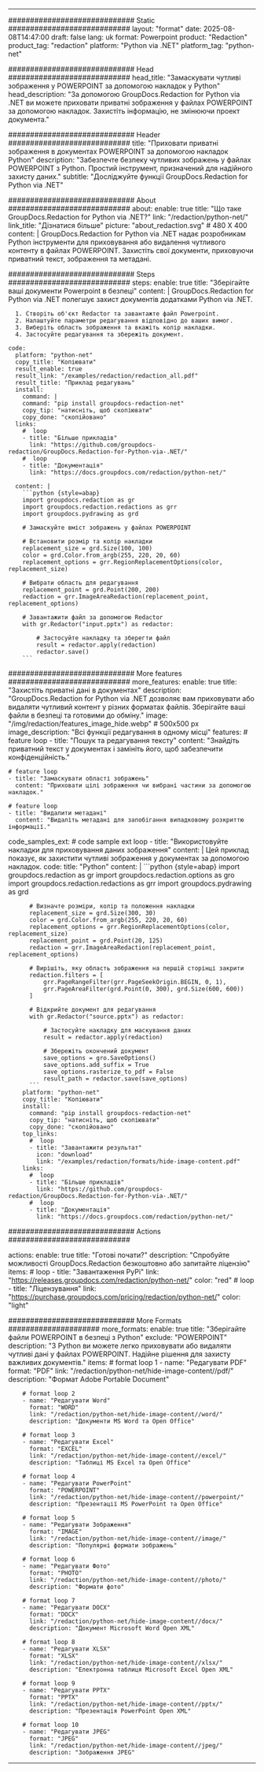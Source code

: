 
---
############################# Static ############################
layout: "format"
date:  2025-08-08T14:47:00
draft: false
lang: uk
format: Powerpoint
product: "Redaction"
product_tag: "redaction"
platform: "Python via .NET"
platform_tag: "python-net"

############################# Head ############################
head_title: "Замаскувати чутливі зображення у POWERPOINT за допомогою накладок у Python"
head_description: "За допомогою GroupDocs.Redaction for Python via .NET ви можете приховати приватні зображення у файлах POWERPOINT за допомогою накладок. Захистіть інформацію, не змінюючи проект документа."

############################# Header ############################
title: "Приховати приватні зображення в документах POWERPOINT за допомогою накладок Python" 
description: "Забезпечте безпеку чутливих зображень у файлах POWERPOINT з Python. Простий інструмент, призначений для надійного захисту даних."
subtitle: "Досліджуйте функції GroupDocs.Redaction for Python via .NET" 

############################# About ############################
about:
    enable: true
    title: "Що таке GroupDocs.Redaction for Python via .NET?"
    link: "/redaction/python-net/"
    link_title: "Дізнатися більше"
    picture: "about_redaction.svg" # 480 X 400
    content: |
       GroupDocs.Redaction for Python via .NET надає розробникам Python інструменти для приховування або видалення чутливого контенту в файлах POWERPOINT. Захистіть свої документи, приховуючи приватний текст, зображення та метадані.

############################# Steps ############################
steps:
    enable: true
    title: "Зберігайте ваші документи Powerpoint в безпеці"
    content: |
      GroupDocs.Redaction for Python via .NET полегшує захист документів додатками Python via .NET.
      
      1. Створіть об'єкт Redactor та завантажте файл Powerpoint.
      2. Налаштуйте параметри редагування відповідно до ваших вимог.
      3. Виберіть область зображення та вкажіть колір накладки.
      4. Застосуйте редагування та збережіть документ.
   
    code:
      platform: "python-net"
      copy_title: "Копіювати"
      result_enable: true
      result_link: "/examples/redaction/redaction_all.pdf"
      result_title: "Приклад редагувань"
      install:
        command: |
        command: "pip install groupdocs-redaction-net"
        copy_tip: "натисніть, щоб скопіювати"
        copy_done: "скопійовано"
      links:
        #  loop
        - title: "Більше прикладів"
          link: "https://github.com/groupdocs-redaction/GroupDocs.Redaction-for-Python-via-.NET/"
        #  loop
        - title: "Документація"
          link: "https://docs.groupdocs.com/redaction/python-net/"
          
      content: |
        ```python {style=abap}
        import groupdocs.redaction as gr
        import groupdocs.redaction.redactions as grr
        import groupdocs.pydrawing as grd

        # Замаскуйте вміст зображень у файлах POWERPOINT

        # Встановити розмір та колір накладки
        replacement_size = grd.Size(100, 100)
        color = grd.Color.from_argb(255, 220, 20, 60)
        replacement_options = grr.RegionReplacementOptions(color, replacement_size)

        # Вибрати область для редагування
        replacement_point = grd.Point(200, 200)
        redaction = grr.ImageAreaRedaction(replacement_point, replacement_options)
                
        # Завантажити файл за допомогою Redactor
        with gr.Redactor("input.pptx") as redactor:

            # Застосуйте накладку та зберегти файл
            result = redactor.apply(redaction)
            redactor.save()
        ```            


############################# More features ############################
more_features:
  enable: true
  title: "Захистіть приватні дані в документах"
  description: "GroupDocs.Redaction for Python via .NET дозволяє вам приховувати або видаляти чутливий контент у різних форматах файлів. Зберігайте ваші файли в безпеці та готовими до обміну."
  image: "/img/redaction/features_image_hide.webp" # 500x500 px
  image_description: "Всі функції редагування в одному місці"
  features:
    # feature loop
    - title: "Пошук та редагування тексту"
      content: "Знайдіть приватний текст у документах і замініть його, щоб забезпечити конфіденційність."

    # feature loop
    - title: "Замаскувати області зображень"
      content: "Приховати цілі зображення чи вибрані частини за допомогою накладок."

    # feature loop
    - title: "Видалити метадані"
      content: "Видаліть метадані для запобігання випадковому розкриттю інформації."
      
  code_samples_ext:
    # code sample ext loop
    - title: "Використовуйте накладки для приховування даних зображення"
      content: |
        Цей приклад показує, як захистити чутливі зображення у документах за допомогою накладок.
      code:
        title: "Python"
        content: |
          ```python {style=abap}
          import groupdocs.redaction as gr
          import groupdocs.redaction.options as gro
          import groupdocs.redaction.redactions as grr
          import groupdocs.pydrawing as grd

          # Визначте розміри, колір та положення накладки
          replacement_size = grd.Size(300, 30)
          color = grd.Color.from_argb(255, 220, 20, 60)
          replacement_options = grr.RegionReplacementOptions(color, replacement_size)
          replacement_point = grd.Point(20, 125)
          redaction = grr.ImageAreaRedaction(replacement_point, replacement_options)

          # Вирішіть, яку область зображення на першій сторінці закрити
          redaction.filters = [
              grr.PageRangeFilter(grr.PageSeekOrigin.BEGIN, 0, 1),
              grr.PageAreaFilter(grd.Point(0, 300), grd.Size(600, 600))
          ]

          # Відкрийте документ для редагування
          with gr.Redactor("source.pptx") as redactor:

              # Застосуйте накладку для маскування даних
              result = redactor.apply(redaction)

              # Збережіть окончений документ
              save_options = gro.SaveOptions()
              save_options.add_suffix = True
              save_options.rasterize_to_pdf = False
              result_path = redactor.save(save_options)
          ```
        platform: "python-net"
        copy_title: "Копіювати"
        install:
          command: "pip install groupdocs-redaction-net"
          copy_tip: "натисніть, щоб скопіювати"
          copy_done: "скопійовано"
        top_links:
          #  loop
          - title: "Завантажити результат"
            icon: "download"
            link: "/examples/redaction/formats/hide-image-content.pdf"
        links:
          #  loop
          - title: "Більше прикладів"
            link: "https://github.com/groupdocs-redaction/GroupDocs.Redaction-for-Python-via-.NET/"
          #  loop
          - title: "Документація"
            link: "https://docs.groupdocs.com/redaction/python-net/"


############################# Actions ############################

actions:
  enable: true
  title: "Готові почати?"
  description: "Спробуйте можливості GroupDocs.Redaction безкоштовно або запитайте ліцензію"
  items:
    #  loop
    - title: "Завантаження PyPi"
      link: "https://releases.groupdocs.com/redaction/python-net/"
      color: "red"
        #  loop
    - title: "Ліцензування"
      link: "https://purchase.groupdocs.com/pricing/redaction/python-net/"
      color: "light"


############################# More Formats #####################
more_formats:
    enable: true
    title: "Зберігайте файли POWERPOINT в безпеці з Python"
    exclude: "POWERPOINT"
    description: "З Python ви можете легко приховувати або видаляти чутливі дані у файлах POWERPOINT. Надійне рішення для захисту важливих документів."
    items: 
        # format loop 1
        - name: "Редагувати PDF"
          format: "PDF"
          link: "/redaction/python-net/hide-image-content//pdf/"
          description: "Формат Adobe Portable Document"

        # format loop 2
        - name: "Редагувати Word"
          format: "WORD"
          link: "/redaction/python-net/hide-image-content//word/"
          description: "Документи MS Word та Open Office"
          
        # format loop 3
        - name: "Редагувати Excel"
          format: "EXCEL"
          link: "/redaction/python-net/hide-image-content//excel/"
          description: "Таблиці MS Excel та Open Office"

        # format loop 4
        - name: "Редагувати PowerPoint"
          format: "POWERPOINT"
          link: "/redaction/python-net/hide-image-content//powerpoint/"
          description: "Презентації MS PowerPoint та Open Office"

        # format loop 5
        - name: "Редагувати Зображення"
          format: "IMAGE"
          link: "/redaction/python-net/hide-image-content//image/"
          description: "Популярні формати зображень"

        # format loop 6
        - name: "Редагувати Фото"
          format: "PHOTO"
          link: "/redaction/python-net/hide-image-content//photo/"
          description: "Формати фото"

        # format loop 7
        - name: "Редагувати DOCX"
          format: "DOCX"
          link: "/redaction/python-net/hide-image-content//docx/"
          description: "Документ Microsoft Word Open XML"
          
        # format loop 8
        - name: "Редагувати XLSX"
          format: "XLSX"
          link: "/redaction/python-net/hide-image-content//xlsx/"
          description: "Електронна таблиця Microsoft Excel Open XML"
          
        # format loop 9
        - name: "Редагувати PPTX"
          format: "PPTX"
          link: "/redaction/python-net/hide-image-content//pptx/"
          description: "Презентація PowerPoint Open XML"

        # format loop 10
        - name: "Редагувати JPEG"
          format: "JPEG"
          link: "/redaction/python-net/hide-image-content//jpeg/"
          description: "Зображення JPEG"


---